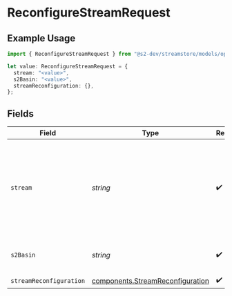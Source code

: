 # ReconfigureStreamRequest

## Example Usage

```typescript
import { ReconfigureStreamRequest } from "@s2-dev/streamstore/models/operations";

let value: ReconfigureStreamRequest = {
  stream: "<value>",
  s2Basin: "<value>",
  streamReconfiguration: {},
};
```

## Fields

| Field                                                                                                   | Type                                                                                                    | Required                                                                                                | Description                                                                                             |
| ------------------------------------------------------------------------------------------------------- | ------------------------------------------------------------------------------------------------------- | ------------------------------------------------------------------------------------------------------- | ------------------------------------------------------------------------------------------------------- |
| `stream`                                                                                                | *string*                                                                                                | :heavy_check_mark:                                                                                      | Stream name, which must be unique within the basin.<br/>It can be an arbitrary string up to 512 characters. |
| `s2Basin`                                                                                               | *string*                                                                                                | :heavy_check_mark:                                                                                      | Basin name for basin-specific endpoints                                                                 |
| `streamReconfiguration`                                                                                 | [components.StreamReconfiguration](../../models/components/streamreconfiguration.md)                    | :heavy_check_mark:                                                                                      | N/A                                                                                                     |